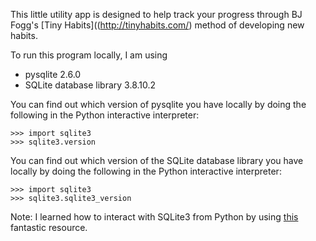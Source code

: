 This little utility app is designed to help track your progress through BJ Fogg's [Tiny Habits]((http://tinyhabits.com/) method of developing new habits.

To run this program locally, I am using

- pysqlite 2.6.0
- SQLite database library 3.8.10.2

You can find out which version of pysqlite you have locally by doing the following in the Python interactive interpreter:
```
>>> import sqlite3
>>> sqlite3.version
```

You can find out which version of the SQLite database library you have locally by doing the following in the Python interactive interpreter:
```
>>> import sqlite3
>>> sqlite3.sqlite3_version
```

Note: I learned how to interact with SQLite3 from Python by using [this](http://zetcode.com/db/sqlitepythontutorial/) fantastic resource. 
